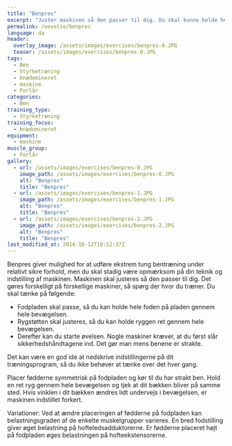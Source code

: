 ```yaml
---
title: "Benpres"
excerpt: "Juster maskinen så den passer til dig. Du skal kunne holde hele foden i under hele bevægelsen. Stræk benene uden at overstrække. Bøj langsomt benene igen."
permalink: /oevelse/benpres
language: da
header:
  overlay_image: /assets/images/exercises/benpres-0.JPG
  teaser: /assets/images/exercises/benpres-0.JPG
tags:
  - Ben
  - Styrketræning
  - knædomineret
  - maskine
  - Forlår
categories:
  - Ben
training_type: 
  - Styrketræning
training_focus: 
  - knædomineret
equipment:
  - maskine
muscle_group:
  - Forlår
gallery:
  - url: /assets/images/exercises/benpres-0.JPG
    image_path: /assets/images/exercises/benpres-0.JPG
    alt: "Benpres"
    title: "Benpres"
  - url: /assets/images/exercises/benpres-1.JPG
    image_path: /assets/images/exercises/benpres-1.JPG
    alt: "Benpres"
    title: "Benpres"
  - url: /assets/images/exercises/benpres-2.JPG
    image_path: /assets/images/exercises/benpres-2.JPG
    alt: "Benpres"
    title: "Benpres"
last_modified_at: 2014-10-12T19:12:37Z
---
```


Benpres giver mulighed for at udføre ekstrem tung bentræning under relativt sikre forhold, men du skal stadig være opmærksom på din teknik og indstilling af maskinen. Maskinen skal justeres så den passer til dig. Det gøres forskelligt på forskellige maskiner, så spørg der hvor du træner. Du skal tænke på følgende:

- Fodpladen skal passe, så du kan holde hele foden på pladen gennem hele bevægelsen.
- Rygstøtten skal justeres, så du kan holde ryggen ret gennem hele bevægelsen.
- Derefter kan du starte øvelsen. Nogle maskiner kræver, at du først slår sikkerhedshåndtagene ind. Det gør man mens benene er strakte.

Det kan være en god ide at nedskrive indstillingerne på dit træningsprogram, så du ikke behøver at tænke over det hver gang.

Placer fødderne symmetrisk på fodpladen og kør til du har strakt ben. Hold en ret ryg gennem hele bevægelsen og tjek at dit bækken bliver på samme sted. Hvis vinklen i dit bækken ændres lidt undervejs i bevægelsen, er maskinen indstillet forkert.

Variationer: Ved at ændre placeringen af fødderne på fodpladen kan belastningsgraden af de enkelte muskelgrupper varieres. En bred fodstilling giver øget belastning på hofteledsadduktorerne. Er fødderne placeret højt på fodpladen øges belastningen på hofteekstensorerne.
